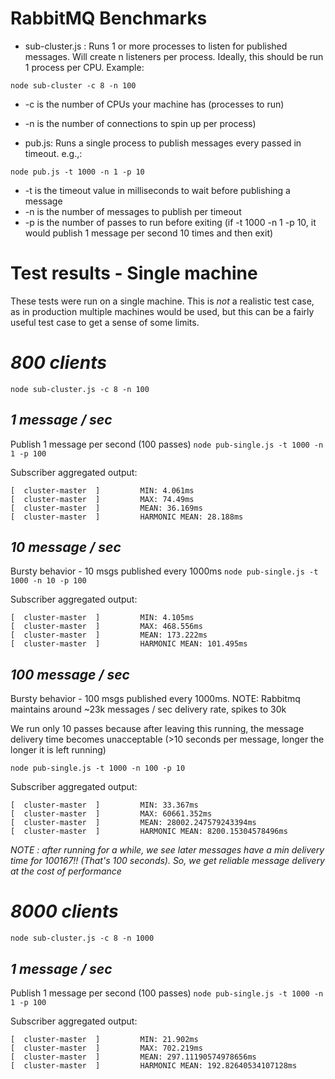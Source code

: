 # RabbitMQ Benchmarks

* sub-cluster.js : Runs 1 or more processes to listen for published messages. Will 
create n listeners per process. Ideally, this should be run 1 process per CPU. Example:

`node sub-cluster -c 8 -n 100` 
* -c is the number of CPUs your machine has (processes to run)
* -n is the number of connections to spin up per process)

* pub.js: Runs a single process to publish messages every passed in timeout. e.g.,: 

`node pub.js -t 1000 -n 1 -p 10` 
* -t is the timeout value in milliseconds to wait before publishing a message
* -n is the number of messages to publish per timeout
* -p is the number of passes to run before exiting (if -t 1000 -n 1 -p 10, it would publish 1 message per second 10 times and then exit)


# Test results - Single machine
These tests were run on a single machine. This is *not* a realistic test case,
as in production multiple machines would be used, but this can be a fairly
useful test case to get a sense of some limits.

# *800 clients*
`node sub-cluster.js -c 8 -n 100`

## _1 message / sec_
Publish 1 message per second (100 passes)
`node pub-single.js -t 1000 -n 1 -p 100`

Subscriber aggregated output:

    [  cluster-master  ] 		 MIN: 4.061ms
    [  cluster-master  ] 		 MAX: 74.49ms
    [  cluster-master  ] 		 MEAN: 36.169ms
    [  cluster-master  ] 		 HARMONIC MEAN: 28.188ms

## _10 message / sec_
Bursty behavior - 10 msgs published every 1000ms
`node pub-single.js -t 1000 -n 10 -p 100`

Subscriber aggregated output:

    [  cluster-master  ]         MIN: 4.105ms
    [  cluster-master  ]         MAX: 468.556ms
    [  cluster-master  ]         MEAN: 173.222ms
    [  cluster-master  ]         HARMONIC MEAN: 101.495ms

## _100 message / sec_
Bursty behavior - 100 msgs published every 1000ms. 
NOTE: Rabbitmq maintains around ~23k messages / sec delivery rate, spikes to 30k

We run only 10 passes because after leaving this running, the message delivery
time becomes unacceptable (>10 seconds per message, longer the longer it is
left running)

`node pub-single.js -t 1000 -n 100 -p 10`

Subscriber aggregated output:

    [  cluster-master  ] 		 MIN: 33.367ms
    [  cluster-master  ] 		 MAX: 60661.352ms
    [  cluster-master  ] 		 MEAN: 28002.247579243394ms
    [  cluster-master  ] 		 HARMONIC MEAN: 8200.15304578496ms

_NOTE : after running for a while, we see later messages have a min delivery
time for 100167!! (That's 100 seconds). So, we get reliable message delivery
at the cost of performance_


# *8000 clients*
`node sub-cluster.js -c 8 -n 1000`

## _1 message / sec_
Publish 1 message per second (100 passes)
`node pub-single.js -t 1000 -n 1 -p 100`

Subscriber aggregated output:

    [  cluster-master  ] 		 MIN: 21.902ms
    [  cluster-master  ] 		 MAX: 702.219ms
    [  cluster-master  ] 		 MEAN: 297.11190574978656ms
    [  cluster-master  ] 		 HARMONIC MEAN: 192.82640534107128ms

